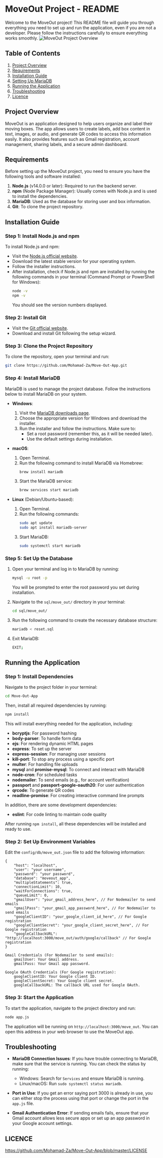 # MoveOut Project - README

Welcome to the MoveOut project! This README file will guide you through everything you need to set up and run the application, even if you are not a developer. Please follow the instructions carefully to ensure everything works smoothly.
![MoveOut Project Overview](images/user_flowchart.png)

## Table of Contents
1. [Project Overview](#project-overview)
2. [Requirements](#requirements)
3. [Installation Guide](#installation-guide)
4. [Setting Up MariaDB](#setting-up-mariadb)
5. [Running the Application](#running-the-application)
6. [Troubleshooting](#troubleshooting)
7. [Licence](#Licence)

## Project Overview
MoveOut is an application designed to help users organize and label their moving boxes. The app allows users to create labels, add box content in text, images, or audio, and generate QR codes to access this information easily. It also provides features such as Gmail registration, account management, sharing labels, and a secure admin dashboard.

## Requirements
Before setting up the MoveOut project, you need to ensure you have the following tools and software installed:

1. **Node.js** (v14.0.0 or later): Required to run the backend server.
2. **npm** (Node Package Manager): Usually comes with Node.js and is used to install the dependencies.
3. **MariaDB**: Used as the database for storing user and box information.
4. **Git**: To clone the project repository.

## Installation Guide
### Step 1: Install Node.js and npm
To install Node.js and npm:
- Visit the [Node.js official website](https://nodejs.org/).
- Download the latest stable version for your operating system.
- Follow the installer instructions.
- After installation, check if Node.js and npm are installed by running the following commands in your terminal (Command Prompt or PowerShell for Windows):
  ```bash
  node -v
  npm -v
  ```
  You should see the version numbers displayed.

### Step 2: Install Git
- Visit the [Git official website](https://git-scm.com/).
- Download and install Git following the setup wizard.

### Step 3: Clone the Project Repository
To clone the repository, open your terminal and run:
```bash
git clone https://github.com/Mohamad-Za/Move-Out-App.git
```

### Step 4: Install MariaDB
MariaDB is used to manage the project database. Follow the instructions below to install MariaDB on your system.

- **Windows**:
  1. Visit the [MariaDB downloads page](https://mariadb.org/download/).
  2. Choose the appropriate version for Windows and download the installer.
  3. Run the installer and follow the instructions. Make sure to:
     - Set a root password (remember this, as it will be needed later).
     - Use the default settings during installation.

- **macOS**:
  1. Open Terminal.
  2. Run the following command to install MariaDB via Homebrew:
     ```bash
     brew install mariadb
     ```
  3. Start the MariaDB service:
     ```bash
     brew services start mariadb
     ```

- **Linux** (Debian/Ubuntu-based):
  1. Open Terminal.
  2. Run the following commands:
     ```bash
     sudo apt update
     sudo apt install mariadb-server
     ```
  3. Start MariaDB:
     ```bash
     sudo systemctl start mariadb
     ```

### Step 5: Set Up the Database
1. Open your terminal and log in to MariaDB by running:
   ```bash
   mysql -u root -p
   ```
   You will be prompted to enter the root password you set during installation.

2. Navigate to the `sql/move_out/` directory in your terminal:
   ```bash
   cd sql/move_out/
   ```

3. Run the following command to create the necessary database structure:
   ```bash
   mariadb < reset.sql
   ```

4. Exit MariaDB:
   ```bash
   EXIT;
   ```

## Running the Application
### Step 1: Install Dependencies
Navigate to the project folder in your terminal:
```bash
cd Move-Out-App
```
Then, install all required dependencies by running:
```bash
npm install
```
This will install everything needed for the application, including:
- **bcryptjs**: For password hashing
- **body-parser**: To handle form data
- **ejs**: For rendering dynamic HTML pages
- **express**: To set up the server
- **express-session**: For managing user sessions
- **kill-port**: To stop any process using a specific port
- **multer**: For handling file uploads
- **mysql** and **promise-mysql**: To connect and interact with MariaDB
- **node-cron**: For scheduled tasks
- **nodemailer**: To send emails (e.g., for account verification)
- **passport** and **passport-google-oauth20**: For user authentication
- **qrcode**: To generate QR codes
- **readline-promise**: For creating interactive command line prompts

In addition, there are some development dependencies:
- **eslint**: For code linting to maintain code quality

After running `npm install`, all these dependencies will be installed and ready to use.

### Step 2: Set Up Environment Variables
Edit the `config/db/move_out.json` file to add the following information:
```
{
    "host": "localhost",
    "user": "your username",
    "password": "your password",
    "database": "moveout_app",
    "multipleStatements": true,
    "connectionLimit": 10,
    "waitForConnections": true,
    "queueLimit": 0,
    "gmailUser": "your_gmail_address_here", // For Nodemailer to send emails
    "gmailPass": "your_gmail_app_password_here", // For Nodemailer to send emails
    "googleClientID": "your_google_client_id_here", // For Google registration
    "googleClientSecret": "your_google_client_secret_here", // For Google registration
    "googleCallbackURL": "http://localhost:3000/move_out/auth/google/callback" // For Google registration
}

Gmail Credentials (For Nodemailer to send emails):
    gmailUser: Your Gmail address.
    gmailPass: Your Gmail app password.

Google OAuth Credentials (For Google registration):
    googleClientID: Your Google client ID.
    googleClientSecret: Your Google client secret.
    googleCallbackURL: The callback URL used for Google OAuth.
```



### Step 3: Start the Application
To start the application, navigate to the project directory and run:
```bash
node app.js
```
The application will be running on `http://localhost:3000/move_out`. You can open this address in your web browser to use the MoveOut app.

## Troubleshooting
- **MariaDB Connection Issues**: If you have trouble connecting to MariaDB, make sure that the service is running. You can check the status by running:
  - Windows: Search for `Services` and ensure MariaDB is running.
  - Linux/macOS: Run `sudo systemctl status mariadb`.

- **Port in Use**: If you get an error saying port 3000 is already in use, you can either stop the process using that port or change the port in the `app.js` file.

- **Gmail Authentication Error**: If sending emails fails, ensure that your Gmail account allows less secure apps or set up an app password in your Google account settings.

## LICENCE
https://github.com/Mohamad-Za/Move-Out-App/blob/master/LICENSE